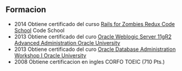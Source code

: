 ##  Formacion


- 2014 Obtiene certificado del curso [Rails for Zombies Redux Code School](https://www.codeschool.com/courses/rails-for-zombies-redux) Code School
- 2013 Obtiene certificado del curo [Oracle Weblogic Server 11gR2 Advanced Administration Oracle University](http://maxmussuto.com/resources/certificate%20WLS.pdf)
- 2013 Obtiene certificado del curo [Oracle Database Administration Workshop I Oracle University](http://maxmussuto.com/resources/certificate%20DBA.pdf)
- 2008 Obtiene certificacion en ingles CORFO TOEIC (710 Pts.)

